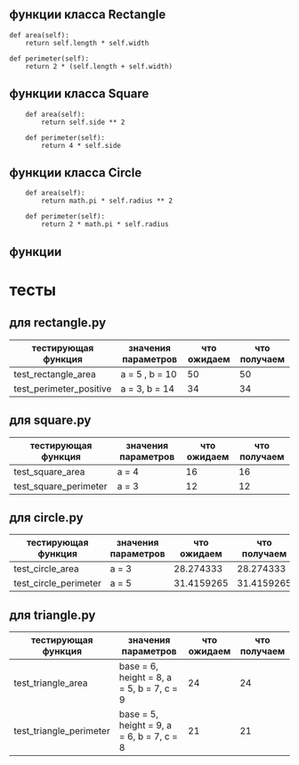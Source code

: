 ## функции класса Rectangle

```
def area(self):
    return self.length * self.width

def perimeter(self):
    return 2 * (self.length + self.width)
```


## функции класса Square

```
    def area(self):
        return self.side ** 2

    def perimeter(self):
        return 4 * self.side
```


## функции класса Circle

```
    def area(self):
        return math.pi * self.radius ** 2

    def perimeter(self):
        return 2 * math.pi * self.radius
```

## функции 

# тесты

## для rectangle.py
| тестирующая функция     | значения параметров | что ожидаем | что получаем |
|-------------------------|---------------------|-------------|--------------|
| test_rectangle_area     | a = 5 , b = 10      | 50          | 50           |
| test_perimeter_positive | a = 3, b = 14       | 34          | 34           |

## для square.py
| тестирующая функция | значения параметров | что ожидаем | что получаем |
|----|----------------|---------------------|--------------|
| test_square_area | a = 4          | 16                  | 16           |
| test_square_perimeter | a = 3          | 12                  | 12           |

## для circle.py
| тестирующая функция | значения параметров | что ожидаем | что получаем |
|----|----------------|---------------|----------------------|
| test_circle_area | a = 3          | 28.274333              |        28.274333              |
| test_circle_perimeter | a = 5          | 31.4159265              |        31.4159265               |

## для triangle.py
| тестирующая функция | значения параметров               | что ожидаем | что получаем |
|----|-----------------------------------|---------------------|-----------------------|
| test_triangle_area | base = 6, height = 8, a = 5, b = 7, c = 9 | 24                  | 24                    |
| test_triangle_perimeter | base = 5, height = 9, a = 6, b = 7, c = 8 | 21                  | 21                    |
